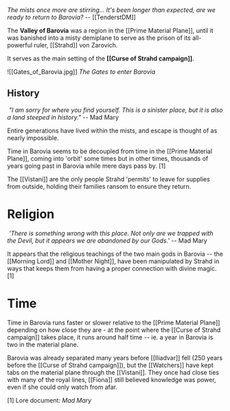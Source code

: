 *The mists once more are stirring... It's been longer than expected, are we ready to return to Barovia?*
-- [[TenderstDM]]


The **Valley of Barovia** was a region in the [[Prime Material Plane]], until it was banished into a misty demiplane to serve as the prison of its all-powerful ruler, [[Strahd]] von Zarovich. 

It serves as the main setting of the **[[Curse of Strahd campaign]]**.

![[Gates_of_Barovia.jpg]]
*The Gates to enter Barovia*

## History

 _"I am sorry for where you find yourself. This is a sinister place, but it is also a land steeped in history."_ -- Mad Mary

Entire generations have lived within the mists, and escape is thought of as nearly impossible.

Time in Barovia seems to be decoupled from time in the [[Prime Material Plane]], coming into 'orbit' some times but in other times, thousands of years going past in Barovia while mere days pass by. [1]

The [[Vistani]] are the only people Strahd 'permits' to leave for supplies from outside, holding their families ransom to ensure they return.

# Religion

 _'There is something wrong with this place. Not only are we trapped with the Devil, but it appears we are abandoned by our Gods.'_ -- Mad Mary

 It appears that the religious teachings of the two main gods in Barovia -- the [[Morning Lord]] and [[Mother Night]], have been manipulated by Strahd in ways that keeps them from having a proper connection with divine magic. [1]

# Time

Time in Barovia runs faster or slower relative to the [[Prime Material Plane]] depending on how close they are - at the point where the [[Curse of Strahd campaign]] takes place, it runs around half time -- ie. a year in Barovia is two in the material plane.

Barovia was already separated many years before [[Iliadvar]] fell (250 years before the [[Curse of Strahd campaign]]), but the [[Watchers]] have kept tabs on the material plane through the [[Vistani]]. They once had close ties with many of the royal lines, [[Fiona]] still believed knowledge was power, even if she could only watch from afar.

[1] Lore document: *Mad Mary*